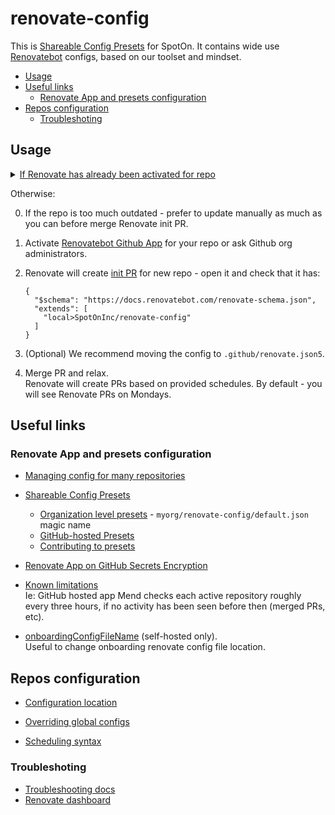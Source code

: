 # renovate-config


This is [Shareable Config Presets](https://docs.renovatebot.com/config-presets/) for SpotOn. It contains wide use [Renovatebot](https://github.com/renovatebot/renovate) configs, based on our toolset and mindset.

* [Usage](#usage)
* [Useful links](#useful-links)
  * [Renovate App and presets configuration](#renovate-app-and-presets-configuration)
* [Repos configuration](#repos-configuration)
  * [Troubleshoting](#troubleshoting)


## Usage


<details><summary><u>If Renovate has already been activated for repo</u></summary>

1. Check for `renovate.json` in [possible locations](https://docs.renovatebot.com/getting-started/installing-onboarding/#configuration-location).
2. Change `renovate` config to:

    ```json5
    {
      "$schema": "https://docs.renovatebot.com/renovate-schema.json",
      "extends": [
        "local>SpotOnInc/renovate-config"
      ]
    }
    ```

Go to step 3. below.

</details>

Otherwise:

0. If the repo is too much outdated - prefer to update manually as much as you can before merge Renovate init PR.
1. Activate [Renovatebot Github App](https://github.com/marketplace/renovate) for your repo or ask Github org administrators.
2. Renovate will create [init PR](https://docs.renovatebot.com/getting-started/installing-onboarding/#repository-onboarding) for new repo - open it and check that it has:

    ```json5
    {
      "$schema": "https://docs.renovatebot.com/renovate-schema.json",
      "extends": [
        "local>SpotOnInc/renovate-config"
      ]
    }
    ```

3. (Optional) We recommend moving the config to `.github/renovate.json5`.

4. Merge PR and relax.  
   Renovate will create PRs based on provided schedules.  By default - you will see Renovate PRs on Mondays.

## Useful links

### Renovate App and presets configuration

* [Managing config for many repositories](https://docs.renovatebot.com/key-concepts/presets/#managing-config-for-many-repositories)
* [Shareable Config Presets](https://docs.renovatebot.com/config-presets/#shareable-config-presets)
    * [Organization level presets](https://docs.renovatebot.com/config-presets/#organization-level-presets) -  `myorg/renovate-config/default.json` magic name
    * [GitHub-hosted Presets](https://docs.renovatebot.com/config-presets/#github-hosted-presets)
    * [Contributing to presets](https://docs.renovatebot.com/config-presets/#contributing-to-presets)

* [Renovate App on GitHub Secrets Encryption](https://docs.renovatebot.com/getting-started/private-packages/#mend-renovate-hosted-app-encryption)

* [Known limitations](https://docs.renovatebot.com/known-limitations/)  
  Ie: GitHub hosted app Mend checks each active repository roughly every three hours, if no activity has been seen before then (merged PRs, etc).

* [onboardingConfigFileName](https://docs.renovatebot.com/self-hosted-configuration/#onboardingconfigfilename) (self-hosted only).  
  Useful to change onboarding renovate config file location.

## Repos configuration

* [Configuration location](https://docs.renovatebot.com/getting-started/installing-onboarding/#configuration-location)

* [Overriding global configs](https://docs.renovatebot.com/key-concepts/automerge/#overriding-global-automerge)

* [Scheduling syntax](https://docs.renovatebot.com/key-concepts/scheduling/#scheduling-syntax)


### Troubleshoting

* [Troubleshooting docs](https://docs.renovatebot.com/troubleshooting/)
* [Renovate dashboard](https://app.renovatebot.com/dashboard)
